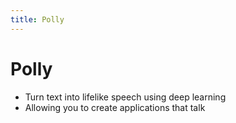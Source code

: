```yaml
---
title: Polly
---
```

# Polly 
- Turn text into lifelike speech using deep learning
- Allowing you to create applications that talk